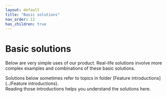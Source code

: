 ```yaml
---
layout: default
title: "Basic solutions"
nav_order: 12
has_children: true
---
```

# Basic solutions
Below are very simple uses of our product.  Real-life solutions involve more complex examples and combinations of these basic solutions.  

Solutions below sometimes refer to topics in folder [Feature introductions](../Feature introductions).  
Reading those introductions helps you understand the solutions here.  
